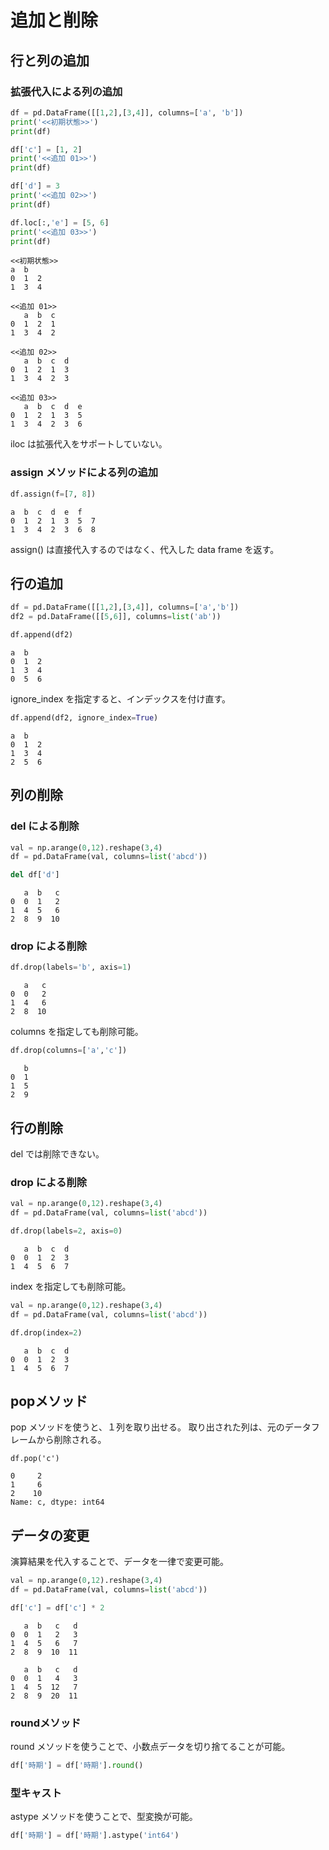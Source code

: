 # 追加と削除

## 行と列の追加

### 拡張代入による列の追加

``` Python
df = pd.DataFrame([[1,2],[3,4]], columns=['a', 'b'])
print('<<初期状態>>')
print(df)

df['c'] = [1, 2]
print('<<追加 01>>')
print(df)

df['d'] = 3
print('<<追加 02>>')
print(df)

df.loc[:,'e'] = [5, 6]
print('<<追加 03>>')
print(df)

```

```
<<初期状態>>
a  b
0  1  2
1  3  4

<<追加 01>>
   a  b  c
0  1  2  1
1  3  4  2

<<追加 02>>
   a  b  c  d
0  1  2  1  3
1  3  4  2  3

<<追加 03>>
   a  b  c  d  e
0  1  2  1  3  5
1  3  4  2  3  6

```
iloc は拡張代入をサポートしていない。

### assign メソッドによる列の追加

``` Python
df.assign(f=[7, 8])
```
```
a  b  c  d  e  f
0  1  2  1  3  5  7
1  3  4  2  3  6  8
```
assign() は直接代入するのではなく、代入した data frame を返す。


## 行の追加
``` Python
df = pd.DataFrame([[1,2],[3,4]], columns=['a','b'])
df2 = pd.DataFrame([[5,6]], columns=list('ab'))

df.append(df2)
```
```
a  b
0  1  2
1  3  4
0  5  6
```
ignore_index を指定すると、インデックスを付け直す。

``` Python
df.append(df2, ignore_index=True)
```
```
a  b
0  1  2
1  3  4
2  5  6
```
## 列の削除
### del による削除
``` Python
val = np.arange(0,12).reshape(3,4)
df = pd.DataFrame(val, columns=list('abcd'))

del df['d']

```
```
   a  b   c
0  0  1   2
1  4  5   6
2  8  9  10
```

### drop による削除
``` Python
df.drop(labels='b', axis=1)
```
```
   a   c
0  0   2
1  4   6
2  8  10
```
columns を指定しても削除可能。
``` Python
df.drop(columns=['a','c'])
```

```
   b
0  1
1  5
2  9
```
## 行の削除
del では削除できない。

### drop による削除

``` Python
val = np.arange(0,12).reshape(3,4)
df = pd.DataFrame(val, columns=list('abcd'))

df.drop(labels=2, axis=0)
```
```
   a  b  c  d
0  0  1  2  3
1  4  5  6  7
```
index を指定しても削除可能。

``` Python
val = np.arange(0,12).reshape(3,4)
df = pd.DataFrame(val, columns=list('abcd'))

df.drop(index=2)
```
```
   a  b  c  d
0  0  1  2  3
1  4  5  6  7
```

## popメソッド
pop メソッドを使うと、１列を取り出せる。
取り出された列は、元のデータフレームから削除される。

```
df.pop('c')  
```
```
0     2
1     6
2    10
Name: c, dtype: int64
```


## データの変更
演算結果を代入することで、データを一律で変更可能。
``` Python
val = np.arange(0,12).reshape(3,4)
df = pd.DataFrame(val, columns=list('abcd'))   

df['c'] = df['c'] * 2

```

```
   a  b   c   d
0  0  1   2   3
1  4  5   6   7
2  8  9  10  11

   a  b   c   d
0  0  1   4   3
1  4  5  12   7
2  8  9  20  11

```

### roundメソッド
round メソッドを使うことで、小数点データを切り捨てることが可能。

``` Python
df['時期'] = df['時期'].round()  
```   

### 型キャスト
astype メソッドを使うことで、型変換が可能。

``` Python
df['時期'] = df['時期'].astype('int64')
```
